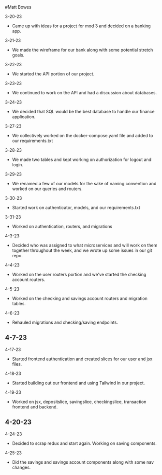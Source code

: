#Matt Bowes

3-20-23
- Came up with ideas for a project for mod 3 and decided on a banking app.

3-21-23
- We made the wireframe for our bank along with some potential stretch goals.

3-22-23
- We started the API portion of our project.

3-23-23
- We continued to work on the API and had a discussion about databases.

3-24-23
- We decided that SQL would be the best database to handle our finance application.

3-27-23
- We collectively worked on the docker-compose.yaml file and added to our requirements.txt

3-28-23
- We made two tables and kept working on authorization for logout and login.

3-29-23
- We renamed a few of our models for the sake of naming convention and worked on our queries and routers.

3-30-23
- Started work on authenticator, models, and our requirements.txt

3-31-23
- Worked on authentication, routers, and migrations

4-3-23
- Decided who was assigned to what microservices and will work on them together throughout the week, and we wrote up some issues in our git repo.

4-4-23
- Worked on the user routers portion and we've started the checking account routers.

4-5-23
- Worked on the checking and savings account routers and migration tables.

4-6-23
- Rehauled migrations and checking/saving endpoints.

4-7-23
-

4-17-23

- Started frontend authentication and created slices for our user and jsx files.

4-18-23
- Started building out our frontend and using Tailwind in our project.

4-19-23
- Worked on jsx, depositslice, savingslice, checkingslice, transaction frontend and backend.

4-20-23
-

4-24-23
- Decided to scrap redux and start again. Working on saving components.

4-25-23
- Did the savings and savings account components along with some nav changes.
